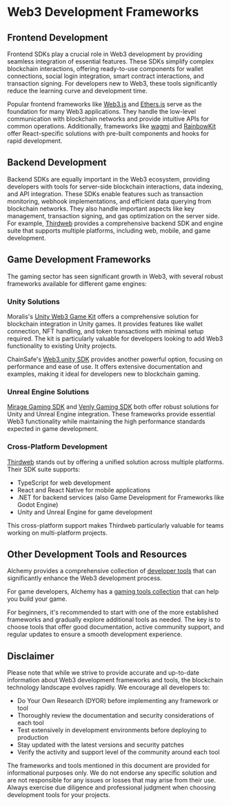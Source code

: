 # Web3 Development Frameworks

## Frontend Development

Frontend SDKs play a crucial role in Web3 development by providing seamless integration of essential features. These SDKs simplify complex blockchain interactions, offering ready-to-use components for wallet connections, social login integration, smart contract interactions, and transaction signing. For developers new to Web3, these tools significantly reduce the learning curve and development time.

Popular frontend frameworks like [Web3.js](https://web3js.readthedocs.io/) and [Ethers.js](https://docs.ethers.org/) serve as the foundation for many Web3 applications. They handle the low-level communication with blockchain networks and provide intuitive APIs for common operations. Additionally, frameworks like [wagmi](https://wagmi.sh/) and [RainbowKit](https://www.rainbowkit.com/) offer React-specific solutions with pre-built components and hooks for rapid development.

## Backend Development

Backend SDKs are equally important in the Web3 ecosystem, providing developers with tools for server-side blockchain interactions, data indexing, and API integration. These SDKs enable features such as transaction monitoring, webhook implementations, and efficient data querying from blockchain networks. They also handle important aspects like key management, transaction signing, and gas optimization on the server side. For example, [Thirdweb](https://portal.thirdweb.com/connect) provides a comprehensive backend SDK and engine suite that supports multiple platforms, including web, mobile, and game development.

## Game Development Frameworks

The gaming sector has seen significant growth in Web3, with several robust frameworks available for different game engines:

### Unity Solutions
Moralis's [Unity Web3 Game Kit](https://github.com/MoralisWeb3/unity-web3-game-kit) offers a comprehensive solution for blockchain integration in Unity games. It provides features like wallet connection, NFT handling, and token transactions with minimal setup required. The kit is particularly valuable for developers looking to add Web3 functionality to existing Unity projects.

ChainSafe's [Web3.unity SDK](https://github.com/ChainSafe/web3.unity) provides another powerful option, focusing on performance and ease of use. It offers extensive documentation and examples, making it ideal for developers new to blockchain gaming.

### Unreal Engine Solutions
[Mirage Gaming SDK](https://github.com/mirage-xyz/) and [Venly Gaming SDK](https://docs.venly.io/docs/getting-started-with-unreal-engine) both offer robust solutions for Unity and Unreal Engine integration. These frameworks provide essential Web3 functionality while maintaining the high performance standards expected in game development.

### Cross-Platform Development
[Thirdweb](https://portal.thirdweb.com/connect) stands out by offering a unified solution across multiple platforms. Their SDK suite supports:

- TypeScript for web development
- React and React Native for mobile applications
- .NET for backend services (also Game Development for Frameworks like Godot Engine)
- Unity and Unreal Engine for game development

This cross-platform support makes Thirdweb particularly valuable for teams working on multi-platform projects.

## Other Development Tools and Resources

Alchemy provides a comprehensive collection of [developer tools](https://www.alchemy.com/top/developer-tools) that can significantly enhance the Web3 development process. 

For game developers, Alchemy has a [gaming tools collection](https://www.alchemy.com/dapps?parentCategories=Web3+Gaming+Tools) that can help you build your game.

For beginners, it's recommended to start with one of the more established frameworks and gradually explore additional tools as needed. The key is to choose tools that offer good documentation, active community support, and regular updates to ensure a smooth development experience.

## Disclaimer

Please note that while we strive to provide accurate and up-to-date information about Web3 development frameworks and tools, the blockchain technology landscape evolves rapidly. We encourage all developers to:

- Do Your Own Research (DYOR) before implementing any framework or tool
- Thoroughly review the documentation and security considerations of each tool
- Test extensively in development environments before deploying to production
- Stay updated with the latest versions and security patches
- Verify the activity and support level of the community around each tool

The frameworks and tools mentioned in this document are provided for informational purposes only. We do not endorse any specific solution and are not responsible for any issues or losses that may arise from their use. Always exercise due diligence and professional judgment when choosing development tools for your projects.